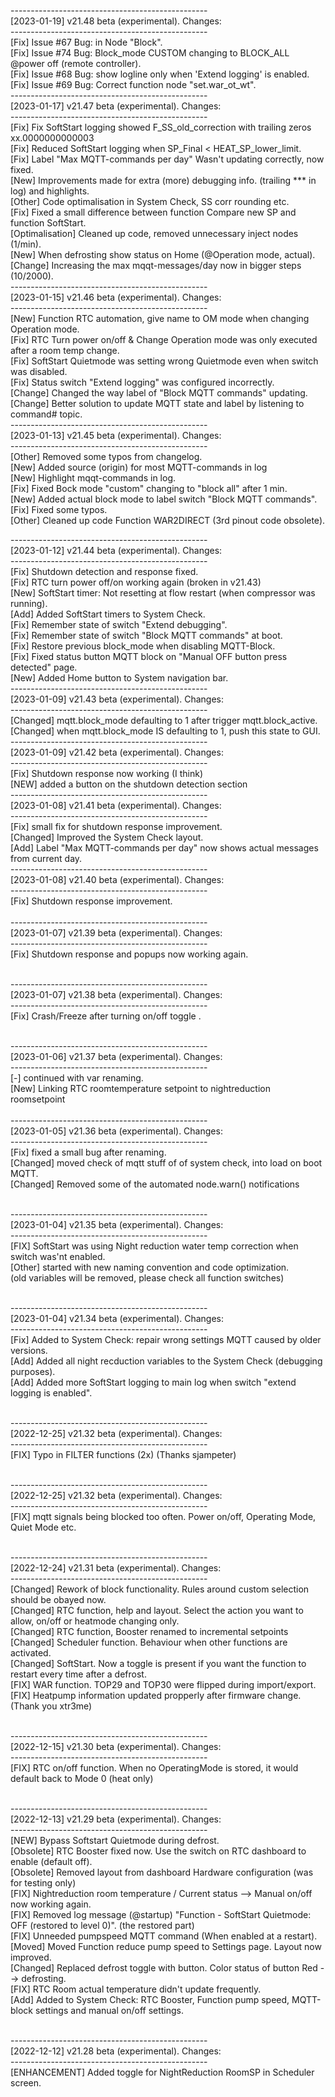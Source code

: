 -------------------------------------------------</br>
[2023-01-19] v21.48 beta (experimental). Changes:</br>
-------------------------------------------------</br>
[Fix] Issue #67 Bug: in Node "Block".</br>
[Fix] Issue #74 Bug: Block_mode CUSTOM changing to BLOCK_ALL @power off (remote controller).</br>
[Fix] Issue #68 Bug: show logline only when 'Extend logging' is enabled.</br>
[Fix] Issue #69 Bug: Correct function node "set.war_ot_wt".</br>
-------------------------------------------------</br>
[2023-01-17] v21.47 beta (experimental). Changes:</br>
-------------------------------------------------</br>
[Fix] Fix SoftStart logging showed F_SS_old_correction with trailing zeros xx.0000000000003</br>
[Fix] Reduced SoftStart logging when SP_Final < HEAT_SP_lower_limit.</br>
[Fix] Label "Max MQTT-commands per day" Wasn't updating correctly, now fixed.</br>
[New] Improvements made for extra (more) debugging info. (trailing *** in log) and highlights.</br>
[Other] Code optimalisation in System Check, SS corr rounding etc.</br>
[Fix] Fixed a small difference between function Compare new SP and function SoftStart.</br>
[Optimalisation] Cleaned up code, removed unnecessary inject nodes (1/min).</br>
[New] When defrosting show status on Home (@Operation mode, actual).</br>
[Change] Increasing the max mqqt-messages/day now in bigger steps (10/2000).</br>
-------------------------------------------------</br>
[2023-01-15] v21.46 beta (experimental). Changes:</br>
-------------------------------------------------</br>
[New] Function RTC automation, give name to OM mode when changing Operation mode.</br>
[Fix] RTC Turn power on/off & Change Operation mode was only executed after a room temp change.</br>
[Fix] SoftStart Quietmode was setting wrong Quietmode even when switch was disabled.</br>
[Fix] Status switch "Extend logging" was configured incorrectly.</br>
[Change] Changed the way label of "Block MQTT commands" updating.</br>
[Change] Better solution to update MQTT state and label by listening to command# topic.</br>
-------------------------------------------------</br>
[2023-01-13] v21.45 beta (experimental). Changes:</br>
-------------------------------------------------</br>
[Other] Removed some typos from changelog.</br>
[New] Added source (origin) for most MQTT-commands in log</br>
[New] Highlight mqqt-commands in log.</br>
[Fix] Fixed Bock mode "custom" changing to "block all" after 1 min.</br>
[New] Added actual block mode to label switch "Block MQTT commands".</br>
[Fix] Fixed some typos.</br>
[Other] Cleaned up code Function WAR2DIRECT (3rd pinout code obsolete).</br>

-------------------------------------------------</br>
[2023-01-12] v21.44 beta (experimental). Changes:</br>
-------------------------------------------------</br>
[Fix] Shutdown detection and response fixed.</br>
[Fix] RTC turn power off/on working again (broken in v21.43)</br>
[New] SoftStart timer: Not resetting at flow restart (when compressor was running).</br>
[Add] Added SoftStart timers to System Check.</br>
[Fix] Remember state of switch "Extend debugging".</br>
[Fix] Remember state of switch "Block MQTT commands" at boot.</br>
[Fix] Restore previous block_mode when disabling MQTT-Block.</br>
[Fix] Fixed status button MQTT block on "Manual OFF button press detected" page.</br>
[New] Added Home button to System navigation bar.</br>
-------------------------------------------------</br>
[2023-01-09] v21.43 beta (experimental). Changes:</br>
-------------------------------------------------</br>
[Changed] mqtt.block_mode defaulting to 1 after trigger mqtt.block_active.</br>
[Changed] when mqtt.block_mode IS defaulting to 1, push this state to GUI.</br>
-------------------------------------------------</br>
[2023-01-09] v21.42 beta (experimental). Changes:</br>
-------------------------------------------------</br>
[Fix] Shutdown response now working (I think)</br>
[NEW] added a button on the shutdown detection section</br>
-------------------------------------------------</br>
[2023-01-08] v21.41 beta (experimental). Changes:</br>
-------------------------------------------------</br>
[Fix] small fix for shutdown response improvement.</br>
[Changed] Improved the System Check layout.</br>
[Add] Label "Max MQTT-commands per day" now shows actual messages from current day.</br>
-------------------------------------------------</br>
[2023-01-08] v21.40 beta (experimental). Changes:</br>
-------------------------------------------------</br>
[Fix] Shutdown response improvement.</br>
</br>
-------------------------------------------------</br>
[2023-01-07] v21.39 beta (experimental). Changes:</br>
-------------------------------------------------</br>
[Fix] Shutdown response and popups now working again.</br>
</br>

-------------------------------------------------</br>
[2023-01-07] v21.38 beta (experimental). Changes:</br>
-------------------------------------------------</br>
[Fix] Crash/Freeze after turning on/off toggle  .</br>
</br>

-------------------------------------------------</br>
[2023-01-06] v21.37 beta (experimental). Changes:</br>
-------------------------------------------------</br>
[-] continued with var renaming.</br>
[New] Linking RTC roomtemperature setpoint to nightreduction roomsetpoint</br>
</br>
-------------------------------------------------</br>
[2023-01-05] v21.36 beta (experimental). Changes:</br>
-------------------------------------------------</br>
[Fix] fixed a small bug after renaming.</br>
[Changed] moved check of mqtt stuff of of system check, into load on boot MQTT.</br>
[Changed] Removed some of the automated node.warn() notifications</br>
</br>

-------------------------------------------------</br>
[2023-01-04] v21.35 beta (experimental). Changes:</br>
-------------------------------------------------</br>
[FIX] SoftStart was using Night reduction water temp correction when switch was'nt enabled.</br>
[Other] started with new naming convention and code optimization.</br>
(old variables will be removed, please check all function switches)</br>
</br>

-------------------------------------------------</br>
[2023-01-04] v21.34 beta (experimental). Changes:</br>
-------------------------------------------------</br>
[Fix] Added to System Check: repair wrong settings MQTT caused by older versions.</br>
[Add] Added all night recduction variables to the System Check (debugging purposes).</br>
[Add] Added more SoftStart logging to main log when switch "extend logging is enabled".</br>
</br>

-------------------------------------------------</br>
[2022-12-25] v21.32 beta (experimental). Changes:</br>
-------------------------------------------------</br>
[FIX] Typo in FILTER functions (2x) (Thanks sjampeter)</br>
</br>

-------------------------------------------------</br>
[2022-12-25] v21.32 beta (experimental). Changes:</br>
-------------------------------------------------</br>
[FIX] mqtt signals being blocked too often. Power on/off, Operating Mode, Quiet Mode etc.</br>
</br>

-------------------------------------------------</br>
[2022-12-24] v21.31 beta (experimental). Changes:</br>
-------------------------------------------------</br>
[Changed] Rework of block functionality. Rules around custom selection should be obayed now.</br>
[Changed] RTC function, help and layout. Select the action you want to allow, on/off or heatmode changing only.</br>
[Changed] RTC function, Booster renamed to incremental setpoints
[Changed] Scheduler function. Behaviour when other functions are activated.</br>
[Changed] SoftStart. Now a toggle is present if you want the function to restart every time after a defrost.</br>
[FIX] WAR function. TOP29 and TOP30 were flipped during import/export. </br>
[FIX] Heatpump information updated propperly after firmware change. (Thank you xtr3me)</br>
</br>

-------------------------------------------------</br>
[2022-12-15] v21.30 beta (experimental). Changes:</br>
-------------------------------------------------</br>
[FIX] RTC on/off function. When no OperatingMode is stored, it would default back to Mode 0 (heat only)</br>
</br>

-------------------------------------------------</br>
[2022-12-13] v21.29 beta (experimental). Changes:</br>
-------------------------------------------------</br>
[NEW] Bypass Softstart Quietmode during defrost.</br>
[Obsolete] RTC Booster fixed now. Use the switch on RTC dashboard to enable (default off).</br>
[Obsolete] Removed layout from dashboard Hardware configuration (was for testing only)</br>
[FIX] Nightreduction room temperature / Current status --> Manual on/off now working again.</br>
[FIX] Removed log message (@startup) "Function - SoftStart Quietmode: OFF (restored to level 0)". (the restored part)</br>
[FIX] Unneeded pumpspeed MQTT command (When enabled at a restart).</br>
[Moved] Moved Function reduce pump speed to Settings page. Layout now improved.</br>
[Changed] Replaced defrost toggle with button. Color status of button Red --> defrosting.</br>
[FIX] RTC Room actual temperature didn't update frequently.</br>
[Add] Added to System Check: RTC Booster, Function pump speed, MQTT-block settings and manual on/off settings.</br>
</br>

-------------------------------------------------</br>
[2022-12-12] v21.28 beta (experimental). Changes:</br>
-------------------------------------------------</br>
[ENHANCEMENT] Added toggle for NightReduction RoomSP in Scheduler screen.</br>
</br>
